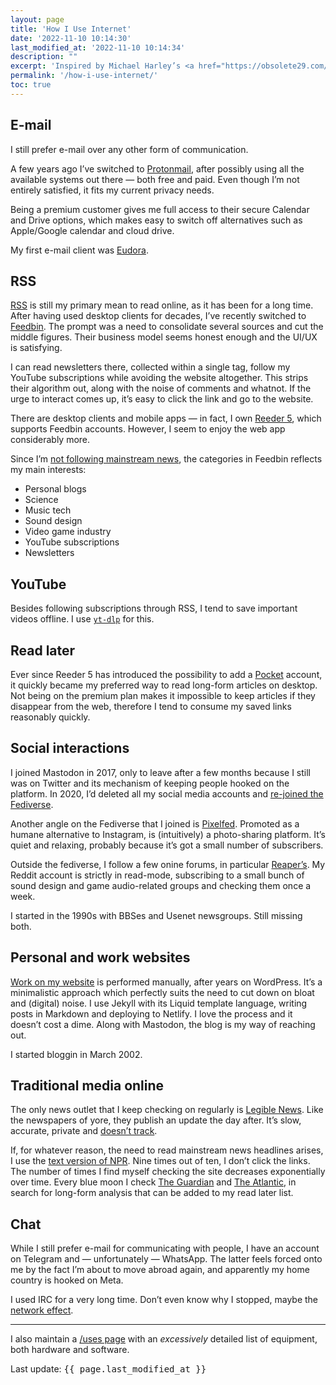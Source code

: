 ```yaml
---
layout: page
title: 'How I Use Internet'
date: '2022-11-10 10:14:30'
last_modified_at: '2022-11-10 10:14:34'
description: ""
excerpt: 'Inspired by Michael Harley’s <a href="https://obsolete29.com/posts/2022/11/07/how-i-internet/">How I internet</a>, which was inspired by Cassey Lottman’s, <a href="https://www.cassey.dev/posts/2022-11-05-my-internet/">My Internet</a>, I’m sharing how I spend my time online.'
permalink: '/how-i-use-internet/'
toc: true
---
```

## E-mail

I still prefer e-mail over any other form of communication.

A few years ago I’ve switched to [Protonmail](https://proton.me), after possibly using all the available systems out there — both free and paid. Even though I’m not entirely satisfied, it fits my current privacy needs.

Being a premium customer gives me full access to their secure Calendar and Drive options, which makes easy to switch off alternatives such as Apple/Google calendar and cloud drive.

My first e-mail client was [Eudora](https://en.wikipedia.org/wiki/Eudora_(email_client)).

## RSS

[RSS](https://en.wikipedia.org/wiki/RSS) is still my primary mean to read online, as it has been for a long time. After having used desktop clients for decades, I’ve recently switched to [Feedbin](https://feedbin.com/). The prompt was a need to consolidate several sources and cut the middle figures. Their business model seems honest enough and the UI/UX is satisfying.

I can read newsletters there, collected within a single tag, follow my YouTube subscriptions while avoiding the website altogether. This strips their algorithm out, along with the noise of comments and whatnot. If the urge to interact comes up, it’s easy to click the link and go to the website.

There are desktop clients and mobile apps — in fact, I own [Reeder 5](https://reederapp.com/), which supports Feedbin accounts. However, I seem to enjoy the web app considerably more.

Since I’m [not following mainstream news](/blog/degrowth/), the categories in Feedbin reflects my main interests:

- Personal blogs
- Science
- Music tech
- Sound design
- Video game industry
- YouTube subscriptions
- Newsletters

## YouTube

Besides following subscriptions through RSS, I tend to save important videos offline. I use [`yt-dlp`](https://github.com/yt-dlp/yt-dlp) for this.

## Read later

Ever since Reeder 5 has introduced the possibility to add a [Pocket](https://getpocket.com/) account, it quickly became my preferred way to read long-form articles on desktop. Not being on the premium plan makes it impossible to keep articles if they disappear from the web, therefore I tend to consume my saved links reasonably quickly.

## Social interactions

I joined Mastodon in 2017, only to leave after a few months because I still was on Twitter and its mechanism of keeping people hooked on the platform. In 2020, I’d deleted all my social media accounts and [re-joined the Fediverse](https://indieweb.social/web/@m2m).

Another angle on the Fediverse that I joined is [Pixelfed](https://pixelfed.social/@m2m). Promoted as a humane alternative to Instagram, is (intuitively) a photo-sharing platform. It’s quiet and relaxing, probably because it’s got a small number of subscribers.

Outside the fediverse, I follow a few onine forums, in particular [Reaper’s](https://forum.cockos.com/forumdisplay.php?f=20). My Reddit account is strictly in read-mode, subscribing to a small bunch of sound design and game audio-related groups and checking them once a week.

I started in the 1990s with BBSes and Usenet newsgroups. Still missing both.

## Personal and work websites

[Work on my website](/colophon/) is performed manually, after years on WordPress. It’s a minimalistic approach which perfectly suits the need to cut down on bloat and (digital) noise. I use Jekyll with its Liquid template language, writing posts in Markdown and deploying to Netlify. I love the process and it doesn’t cost a dime. Along with Mastodon, the blog is my way of reaching out.

I started bloggin in March 2002.

## Traditional media online

The only news outlet that I keep checking on regularly is [Legible News](https://legiblenews.com/). Like the newspapers of yore, they publish an update the day after. It’s slow, accurate, private and [doesn’t track](https://legiblenews.com/about).

If, for whatever reason, the need to read mainstream news headlines arises, I use the [text version of NPR](https://text.npr.org/). Nine times out of ten, I don’t click the links. The number of times I find myself checking the site decreases exponentially over time. Every blue moon I check [The Guardian](https://www.theguardian.com/international) and [The Atlantic](https://www.theatlantic.com/world/), in search for long-form analysis that can be added to my read later list.

## Chat

While I still prefer e-mail for communicating with people, I have an account on Telegram and — unfortunately — WhatsApp. The latter feels forced onto me by the fact I’m about to move abroad again, and apparently my home country is hooked on Meta.

I used IRC for a very long time. Don’t even know why I stopped, maybe the [network effect](https://en.wikipedia.org/wiki/Network_effect).

---

I also maintain a [/uses page](/uses/) with an *excessively* detailed list of equipment, both hardware and software.

<span class="p-category dt-updated rounded initialism border bg-light py-2 px-2">Last update: <kbd>{{ page.last_modified_at }}</kbd></span>